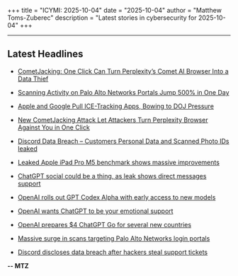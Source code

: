 +++
title = "ICYMI: 2025-10-04"
date = "2025-10-04"
author = "Matthew Toms-Zuberec"
description = "Latest stories in cybersecurity for 2025-10-04"
+++

---------------------------------------------------------------------------
## Latest Headlines
- [CometJacking: One Click Can Turn Perplexity’s Comet AI Browser Into a Data Thief](https://thehackernews.com/2025/10/cometjacking-one-click-can-turn.html)

- [Scanning Activity on Palo Alto Networks Portals Jump 500% in One Day](https://thehackernews.com/2025/10/scanning-activity-on-palo-alto-networks.html)

- [Apple and Google Pull ICE-Tracking Apps, Bowing to DOJ Pressure](https://www.wired.com/story/apple-and-google-pull-ice-tracking-apps-bowing-to-doj-pressure/)

- [New CometJacking Attack Let Attackers Turn Perplexity Browser Against You in One Click](https://cybersecuritynews.com/cometjacking-attack/)

- [Discord Data Breach – Customers Personal Data and Scanned Photo IDs leaked](https://cybersecuritynews.com/discord-data-breach/)

- [Leaked Apple iPad Pro M5 benchmark shows massive improvements](https://www.bleepingcomputer.com/news/technology/leaked-apple-ipad-pro-m5-benchmark-shows-massive-improvements/)

- [ChatGPT social could be a thing, as leak shows direct messages support](https://www.bleepingcomputer.com/news/artificial-intelligence/chatgpt-social-could-be-a-thing-as-leak-shows-direct-messages-support/)

- [OpenAI rolls out GPT Codex Alpha with early access to new models](https://www.bleepingcomputer.com/news/artificial-intelligence/openai-rolls-out-gpt-codex-alpha-with-early-access-to-new-models/)

- [OpenAI wants ChatGPT to be your emotional support](https://www.bleepingcomputer.com/news/artificial-intelligence/openai-wants-chatgpt-to-be-your-emotional-support/)

- [OpenAI prepares $4 ChatGPT Go for several new countries](https://www.bleepingcomputer.com/news/artificial-intelligence/openai-prepares-4-chatgpt-go-for-several-new-countries/)

- [Massive surge in scans targeting Palo Alto Networks login portals](https://www.bleepingcomputer.com/news/security/massive-surge-in-scans-targeting-palo-alto-networks-login-portals/)

- [Discord discloses data breach after hackers steal support tickets](https://www.bleepingcomputer.com/news/security/discord-discloses-data-breach-after-hackers-steal-support-tickets/)

**-- MTZ**